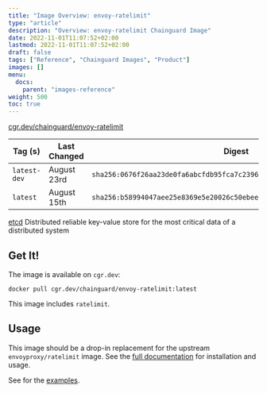 ```yaml
---
title: "Image Overview: envoy-ratelimit"
type: "article"
description: "Overview: envoy-ratelimit Chainguard Image"
date: 2022-11-01T11:07:52+02:00
lastmod: 2022-11-01T11:07:52+02:00
draft: false
tags: ["Reference", "Chainguard Images", "Product"]
images: []
menu:
  docs:
    parent: "images-reference"
weight: 500
toc: true
---
```


[cgr.dev/chainguard/envoy-ratelimit](https://github.com/chainguard-images/images/tree/main/images/envoy-ratelimit)

| Tag (s)       | Last Changed | Digest                                                                    |
|---------------|--------------|---------------------------------------------------------------------------|
|  `latest-dev` | August 23rd  | `sha256:0676f26aa23de0fa6abcfdb95fca7c239647fd332afd5fa4f47b891bbfa0684b` |
|  `latest`     | August 15th  | `sha256:b58994047aee25e8369e5e20026c50ebee06945f1debaaef539aaebec2406ff6` |



[etcd](https://github.com/etcd-io/etcd) Distributed reliable key-value store for the most critical data of a distributed system

## Get It!

The image is available on `cgr.dev`:

```
docker pull cgr.dev/chainguard/envoy-ratelimit:latest
```

This image includes `ratelimit`.

## Usage

This image should be a drop-in replacement for the upstream `envoyproxy/ratelimit` image.
See the [full documentation](https://gateway.envoyproxy.io/latest/user/rate-limit.html) for installation and usage.

See for the [examples](https://github.com/envoyproxy/ratelimit#examples).

